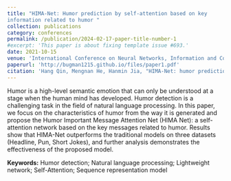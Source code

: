 ```yaml
---
title: "HIMA-Net: Humor prediction by self-attention based on key 
information related to humor "
collection: publications
category: conferences
permalink: /publication/2024-02-17-paper-title-number-1
#excerpt: 'This paper is about fixing template issue #693.'
date: 2021-10-15
venue: 'International Conference on Neural Networks, Information and Communication Engineering'
paperurl: 'http://bugman1215.github.io/files/paper1.pdf'
citation: 'Hang Qin, Mengnan He, Hanmin Jia, "HIMA-Net: humor prediction by self-attention based on key information related to humor," Proc. SPIE 11933, 2021 International Conference on Neural Networks, Information and Communication Engineering, 119330Q (15 October 2021); https://doi.org/10.1117/12.2615166'
---
```


Humor is a high-level semantic emotion that can only be understood at a stage when the human mind has developed. 
Humor detection is a challenging task in the field of natural language processing. In this paper, we focus on the 
characteristics of humor from the way it is generated and propose the Humor Important Message Attention Net (HIMA
Net): a self-attention network based on the key messages related to humor. Results show that HIMA-Net outperforms the 
traditional models on three datasets (Headline, Pun, Short Jokes), and further analysis demonstrates the effectiveness of 
the proposed model. 


**Keywords:** Humor detection; Natural language processing; Lightweight network; Self-Attention; Sequence representation 
model 

